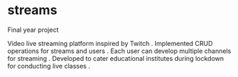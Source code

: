 # streams
Final year project

Video live streaming platform inspired by Twitch . Implemented CRUD operations for streams and users . Each user can develop multiple channels for streaming . Developed to cater educational institutes during lockdown for conducting live classes .
